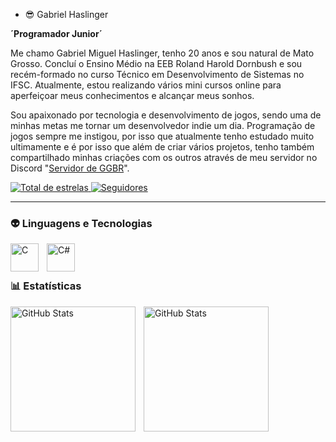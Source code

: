 * 😎 Gabriel Haslinger

**´Programador Junior´**

Me chamo Gabriel Miguel Haslinger, tenho 20 anos e sou natural de Mato Grosso. Concluí o Ensino Médio na EEB Roland Harold Dornbush e sou recém-formado no curso Técnico em Desenvolvimento de Sistemas no IFSC. Atualmente, estou realizando vários mini cursos online para aperfeiçoar meus conhecimentos e alcançar meus sonhos.

Sou apaixonado por tecnologia e desenvolvimento de jogos, sendo uma de minhas metas me tornar um desenvolvedor indie um dia. Programação de jogos sempre me instigou, por isso que atualmente tenho estudado muito ultimamente e é por isso que além de criar vários projetos, tenho também compartilhado minhas criações com os outros através de meu servidor no Discord "[Servidor de GGBR](https://discord.gg/qKuBqMVf)".

<p align="left">
    <a href="https://github.com/Gabriel247PROGRAMADOR?tab=repositories&sort=stargazers">
        <img 
            alt="Total de estrelas" 
            title="Total de estrelas GitHub" 
            src="https://custom-icon-badges.demolab.com/github/stars/Gabriel247PROGRAMADOR?color=55960c&style=for-the-badge&labelColor=488207&logo=star&label=estrelas"
        />
    </a>
    <a href="https://github.com/Gabriel247PROGRAMADOR?tab=followers">
        <img 
            alt="Seguidores" 
            title="Me siga no GitHub" 
            src="https://custom-icon-badges.demolab.com/github/followers/Gabriel247PROGRAMADOR?color=236ad3&labelColor=1155ba&style=for-the-badge&logo=github&label=Seguidores&logoColor=white"
        />
    </a>
</p>

---

### 👽 Linguagens e Tecnologias

<img 
    align="left" 
    alt="C"
    title="C" 
    width="45px" 
    style="padding-right: 10px;" 
    src="https://cdn.jsdelivr.net/gh/devicons/devicon@latest/icons/c/c-original.svg"  
/>
<img 
    align="left" 
    alt="C#" 
    title="C#"
    width="45px" 
    style="padding-right: 10px;" 
    src="https://cdn.jsdelivr.net/gh/devicons/devicon@latest/icons/csharp/csharp-original.svg" 
/>

<br/>
<br/>

### 📊 Estatísticas

<p>
  <img 
    align="left" 
    alt="GitHub Stats" 
    height="200" 
    style="padding-right: 10px;" 
    src="https://github-readme-stats.vercel.app/api?username=Gabriel247PROGRAMADOR&show_icons=true&theme=tokyonight&include_all_commits=true&locale=pt-br" 
  />

<img 
      align="left" 
      alt="GitHub Stats" 
      height="200" 
      src="https://github-readme-stats.vercel.app/api/top-langs/?username=Gabriel247PROGRAMADOR&theme=tokyonight&layout=compact&custom_title=Tecnologias&langs_count=9" 
  />

</p>
